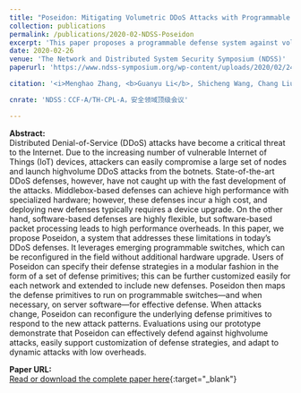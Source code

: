 ```yaml
---
title: "Poseidon: Mitigating Volumetric DDoS Attacks with Programmable Switches"
collection: publications
permalink: /publications/2020-02-NDSS-Poseidon
excerpt: 'This paper proposes a programmable defense system against volumetric DDoS attacks.'
date: 2020-02-26
venue: 'The Network and Distributed System Security Symposium (NDSS)'
paperurl: 'https://www.ndss-symposium.org/wp-content/uploads/2020/02/24007-paper.pdf'

citation: '<i>Menghao Zhang, <b>Guanyu Li</b>, Shicheng Wang, Chang Liu, Ang Chen, Hongxin Hu, Guofei Gu, Qi Li, Mingwei Xu, Jianping Wu. &quot;Poseidon: Mitigating Volumetric DDoS Attacks with Programmable Switches&quot;. In The 27th Network and Distributed System Security Symposium (NDSS ''20), San Diego, CA, USA, February 23-26, 2020.</i>'

cnrate: 'NDSS：CCF-A/TH-CPL-A，安全领域顶级会议'

---
```

**Abstract:**  
Distributed Denial-of-Service (DDoS) attacks have become a critical threat to the Internet. Due to the increasing number of vulnerable Internet of Things (IoT) devices, attackers can easily compromise a large set of nodes and launch highvolume DDoS attacks from the botnets. State-of-the-art DDoS
defenses, however, have not caught up with the fast development of the attacks. Middlebox-based defenses can achieve high performance with specialized hardware; however, these defenses incur a high cost, and deploying new defenses typically requires a device upgrade. On the other hand, software-based defenses are highly flexible, but software-based packet processing leads to high performance overheads. In this paper, we propose Poseidon, a system that addresses these limitations in today’s DDoS defenses. It leverages emerging programmable switches, which can be reconfigured in the field without additional hardware upgrade. Users of Poseidon can specify their defense strategies in a modular fashion in the form of a set of defense primitives; this can be further customized easily for each network and extended to include new defenses. Poseidon then maps the defense primitives to run on programmable switches—and when necessary, on server software—for effective defense. When attacks change, Poseidon can reconfigure the underlying defense primitives to respond to the new attack patterns. Evaluations using our prototype demonstrate that Poseidon can effectively defend against highvolume attacks, easily support customization of defense strategies, and adapt to dynamic attacks with low overheads.

**Paper URL:**  
[Read or download the complete paper here](https://www.ndss-symposium.org/wp-content/uploads/2020/02/24007-paper.pdf){:target="\_blank"}
